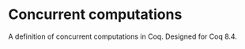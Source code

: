 Concurrent computations
=======================

A definition of concurrent computations in Coq. Designed for Coq 8.4.
